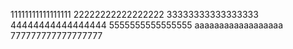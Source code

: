11111111111111111
22222222222222222
33333333333333333
44444444444444444
5555555555555555
aaaaaaaaaaaaaaaaaa
777777777777777777
